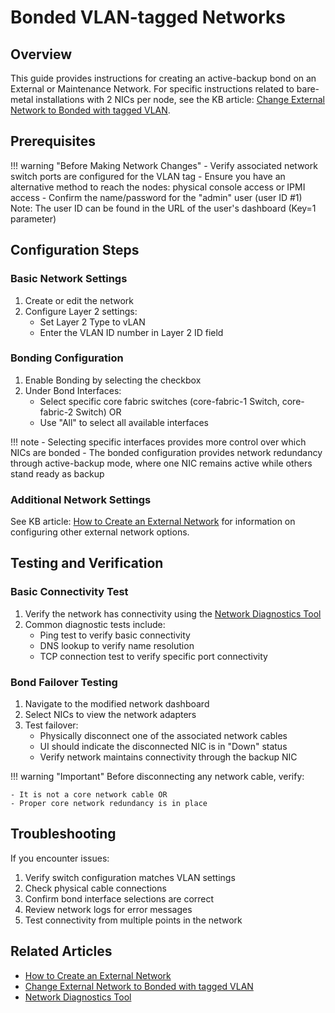 # Bonded VLAN-tagged Networks

## Overview

This guide provides instructions for creating an active-backup bond on an External or Maintenance Network. For specific instructions related to bare-metal installations with 2 NICs per node, see the KB article: [Change External Network to Bonded with tagged VLAN](/knowledge-base/change-external-vlan-to-bonded).

## Prerequisites

!!! warning "Before Making Network Changes"
    - Verify associated network switch ports are configured for the VLAN tag
    - Ensure you have an alternative method to reach the nodes: physical console access or IPMI access
    - Confirm the name/password for the "admin" user (user ID #1)
    Note: The user ID can be found in the URL of the user's dashboard (Key=1 parameter)

## Configuration Steps

### Basic Network Settings

1. Create or edit the network
2. Configure Layer 2 settings:
   - Set Layer 2 Type to vLAN
   - Enter the VLAN ID number in Layer 2 ID field

### Bonding Configuration

1. Enable Bonding by selecting the checkbox
2. Under Bond Interfaces:
    - Select specific core fabric switches (core-fabric-1 Switch, core-fabric-2 Switch) OR
    - Use "All" to select all available interfaces

!!! note
    - Selecting specific interfaces provides more control over which NICs are bonded
    - The bonded configuration provides network redundancy through active-backup mode, where one NIC remains active while others stand ready as backup

### Additional Network Settings

See KB article: [How to Create an External Network](/knowledge-base/create-external-network) for information on configuring other external network options.

## Testing and Verification

### Basic Connectivity Test

1. Verify the network has connectivity using the [Network Diagnostics Tool](/product-guide/networks/network-diagnostics)
2. Common diagnostic tests include:
    - Ping test to verify basic connectivity
    - DNS lookup to verify name resolution
    - TCP connection test to verify specific port connectivity

### Bond Failover Testing

1. Navigate to the modified network dashboard
2. Select NICs to view the network adapters
3. Test failover:
    - Physically disconnect one of the associated network cables
    - UI should indicate the disconnected NIC is in "Down" status
    - Verify network maintains connectivity through the backup NIC

!!! warning "Important"
    Before disconnecting any network cable, verify:

    - It is not a core network cable OR
    - Proper core network redundancy is in place

## Troubleshooting

If you encounter issues:

1. Verify switch configuration matches VLAN settings
2. Check physical cable connections
3. Confirm bond interface selections are correct
4. Review network logs for error messages
5. Test connectivity from multiple points in the network

## Related Articles

- [How to Create an External Network](/knowledge-base/create-external-network)
- [Change External Network to Bonded with tagged VLAN](/knowledge-base/change-external-vlan-to-bonded)
- [Network Diagnostics Tool](/product-guide/networks/network-diagnostics)